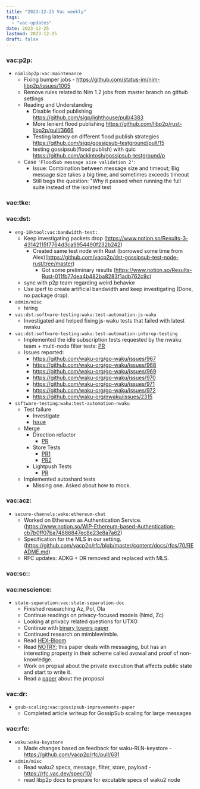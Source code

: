 ```yaml
---
title: "2023-12-25 Vac weekly"
tags:
  - "vac-updates"
date: 2023-12-25
lastmod: 2023-12-25
draft: false
---
```


### vac:p2p:
- `nimlibp2p:vac:maintenance`
    - Fixing bumper jobs - https://github.com/status-im/nim-libp2p/issues/1005
    - Remove rules related to Nim 1.2 jobs from master branch on github settings
    - Reading and Understanding
        - Disable flood publishing https://github.com/sigp/lighthouse/pull/4383
        - More lenient flood publishing https://github.com/libp2p/rust-libp2p/pull/3666 
        - Testing latency on different flood publish strategies https://github.com/sigp/gossipsub-testground/pull/15
        - testing gossipsub(flood publish) with quic https://github.com/ackintosh/gossipsub-testground/p
    - Case `'FloodSub message size validation 2'`:
        - Issue: Combination between message size and timeout; Big message size takes a big time, and sometimes exceeds timeout
        - Still begs the question: "Why it passed when running the full suite instead of the isolated test

### vac:tke:

### vac:dst:
- `eng-10ktool:vac:bandwidth-test:`
    - Keep investigating packets drop (https://www.notion.so/Results-3-43142115f7764d3ca9954490f232b242)
        - Created same test node with Rust (borrowed some time from Alex)(https://github.com/vacp2p/dst-gossipsub-test-node-rust/tree/master)
            - Got some preliminary results (https://www.notion.so/Results-Rust-011fb77dea4b482ba8283f1adb762c9c)
    - sync with p2p team regarding weird behavior
    - Use iperf to create artificial bandwidth and keep investigating (Done, no package drop).
- `admin/misc`
    - hiring
- `vac:dst:software-testing:waku:test-automation-js-waku`
    - Investigated and helped fixing js-waku tests that failed with latest nwaku
- `vac:dst:software-testing:waku:test-automation-interop-testing`
    - Implemented the idle subscription tests requested by the nwaku team + multi-node filter tests: [PR](https://github.com/waku-org/waku-interop-tests/pull/8)
    - Issues reported:
        - https://github.com/waku-org/go-waku/issues/967
        - https://github.com/waku-org/go-waku/issues/968
        - https://github.com/waku-org/go-waku/issues/969
        - https://github.com/waku-org/go-waku/issues/970
        - https://github.com/waku-org/go-waku/issues/971
        - https://github.com/waku-org/go-waku/issues/972
        - https://github.com/waku-org/nwaku/issues/2315
- `software-testing:waku:test-automation-nwaku`
    - Test failure
        - Investigate
        - [Issue](https://github.com/waku-org/nwaku/issues/2304)
    - Merge
        - Direction refactor
            - [PR](https://github.com/waku-org/nwaku/pull/2263)
        - Store Tests
            - [PR1](https://github.com/waku-org/nwaku/pull/2235)
            - [PR2](https://github.com/waku-org/nwaku/pull/2240)
        - Lightpush Tests
            - [PR](https://github.com/waku-org/nwaku/pull/2269)
    - Implemented autoshard tests
        - Missing one. Asked about how to mock.

### vac:acz:
- `secure-channels:waku:ethereum-chat`
    - Worked on Ethereum as Authentication Service. (https://www.notion.so/WiP-Ethereum-based-Authentication-cb7b0ff07ba74886847ec8e23e8a7a62)
    - Specification for the MLS in our setting. (https://github.com/vacp2p/rfc/blob/master/content/docs/rfcs/70/README.md)
    - RFC updates: ADKG + DR removed and replaced with MLS.


### vac:sc::

### vac:nescience:
- `state-separation:vac:state-separation-doc`
    - Finished researching Az, Pol, Ola
    - Continue readings on privacy-focused models (Nmd, Zc)
    - Looking at privacy related questions for UTXO
    - Continue with [binary towers paper](https://eprint.iacr.org/2023/1784)
    - Continued research on mimblewimble.
    - Read [HEX-Bloom](https://eprint.iacr.org/2021/773)
    - Read [NOTRY](https://eprint.iacr.org/2023/1926); this paper deals with messaging, but has an interesting property in their scheme called avowal and proof of non-knowledge.
    - Work on propsal about the private execution that affects public state and start to write it.
    - Read a [paper](https://www.usenix.org/system/files/conference/usenixsecurity18/sec18-kappos.pdf) about the proposal

### vac:dr:
- `gsub-scaling:vac:gossipsub-improvements-paper`
    - Completed article writeup for GossipSub scaling for large messages

### vac:rfc:
- `waku:waku-keystore`
    - Made changes based on feedback for waku-RLN-keystore - https://github.com/vacp2p/rfc/pull/631 
- `admin/misc`
    - Read waku2 specs, message, filter, store, payload - https://rfc.vac.dev/spec/10/
    - read libp2p docs to prepare for excutable specs of waku2 node

